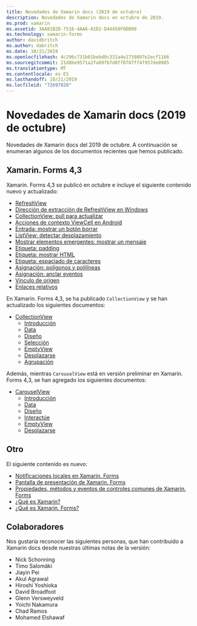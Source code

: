 ```yaml
---
title: Novedades de Xamarin docs (2019 de octubre)
description: Novedades de Xamarin docs en octubre de 2019.
ms.prod: xamarin
ms.assetid: 3AA81B2D-7516-4AA6-81D2-D44450F0DB98
ms.technology: xamarin-forms
author: davidbritch
ms.author: dabritch
ms.date: 10/21/2019
ms.openlocfilehash: 4c296c731b01bebd0c331a4e1739897e2ecf1166
ms.sourcegitcommit: 21d8be9571a2fa89fb7d8ff0787ff4f957de0985
ms.translationtype: MT
ms.contentlocale: es-ES
ms.lasthandoff: 10/21/2019
ms.locfileid: "72697828"
---
```

# <a name="xamarin-docs-whats-new-october-2019"></a>Novedades de Xamarin docs (2019 de octubre)

Novedades de Xamarin docs del 2019 de octubre. A continuación se enumeran algunos de los documentos recientes que hemos publicado.

## <a name="xamarinforms-43"></a>Xamarin. Forms 4,3

Xamarin. Forms 4,3 se publicó en octubre e incluye el siguiente contenido nuevo y actualizado:

- [RefreshView](~/xamarin-forms/user-interface/refreshview.md)
- [Dirección de extracción de RefreshView en Windows](~/xamarin-forms/platform/windows/refreshview-pulldirection.md)
- [CollectionView: pull para actualizar](~/xamarin-forms/user-interface/collectionview/populate-data.md#pull-to-refresh)
- [Acciones de contexto ViewCell en Android](~/xamarin-forms/platform/android/viewcell-context-actions.md)
- [Entrada: mostrar un botón borrar](~/xamarin-forms/user-interface/text/entry.md#displaying-a-clear-button)
- [ListView: detectar desplazamiento](~/xamarin-forms/user-interface/listview/interactivity.md#detect-scrolling)
- [Mostrar elementos emergentes: mostrar un mensaje](~/xamarin-forms/user-interface/pop-ups.md#display-a-prompt)
- [Etiqueta: padding](~/xamarin-forms/user-interface/text/label.md#padding)
- [Etiqueta: mostrar HTML](~/xamarin-forms/user-interface/text/label.md#display-html)
- [Etiqueta: espaciado de caracteres](~/xamarin-forms/user-interface/text/label.md#character-spacing)
- [Asignación: polígonos y polilíneas](~/xamarin-forms/user-interface/map/polygons.md)
- [Asignación: anclar eventos](~/xamarin-forms/user-interface/map/pins.md#pin-events)
- [Vínculo de origen](~/xamarin-forms/internals/sourcelink.md)
- [Enlaces relativos](~/xamarin-forms/app-fundamentals/data-binding/relative-bindings.md)

En Xamarin. Forms 4,3, se ha publicado `CollectionView` y se han actualizado los siguientes documentos:

- [CollectionView](~/xamarin-forms/user-interface/collectionview/index.md)
  - [Introducción](~/xamarin-forms/user-interface/collectionview/introduction.md)
  - [Data](~/xamarin-forms/user-interface/collectionview/populate-data.md)
  - [Diseño](~/xamarin-forms/user-interface/collectionview/layout.md)
  - [Selección](~/xamarin-forms/user-interface/collectionview/selection.md)
  - [EmptyView](~/xamarin-forms/user-interface/collectionview/emptyview.md)
  - [Desplazarse](~/xamarin-forms/user-interface/collectionview/scrolling.md)
  - [Agrupación](~/xamarin-forms/user-interface/collectionview/grouping.md)

Además, mientras `CarouselView` está en versión preliminar en Xamarin. Forms 4,3, se han agregado los siguientes documentos:

- [CarouselView](~/xamarin-forms/user-interface/carouselview/index.md)
  - [Introducción](~/xamarin-forms/user-interface/carouselview/introduction.md)
  - [Data](~/xamarin-forms/user-interface/carouselview/populate-data.md)
  - [Diseño](~/xamarin-forms/user-interface/carouselview/layout.md)
  - [Interactúe](~/xamarin-forms/user-interface/carouselview/interaction.md)
  - [EmptyView](~/xamarin-forms/user-interface/carouselview/emptyview.md)
  - [Desplazarse](~/xamarin-forms/user-interface/carouselview/scrolling.md)

## <a name="other"></a>Otro

El siguiente contenido es nuevo:

- [Notificaciones locales en Xamarin. Forms](~/xamarin-forms/app-fundamentals/local-notifications.md)
- [Pantalla de presentación de Xamarin. Forms](~/xamarin-forms/user-interface/splashscreen.md)
- [Propiedades, métodos y eventos de controles comunes de Xamarin. Forms](~/xamarin-forms/user-interface/controls/common-properties.md)
- [¿Qué es Xamarin?](~/get-started/what-is-xamarin.md)
- [¿Qué es Xamarin. Forms?](~/get-started/what-is-xamarin-forms.md)

## <a name="contributors"></a>Colaboradores

Nos gustaría reconocer las siguientes personas, que han contribuido a Xamarin docs desde nuestras últimas notas de la versión:

- Nick Schonning
- Timo Salomäki
- Jiayin Pei
- Akul Agrawal
- Hiroshi Yoshioka
- David Broadfoot
- Glenn Versweyveld
- Yoichi Nakamura
- Chad Ramos
- Mohamed Elshawaf

